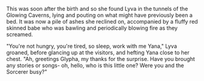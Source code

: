 This was soon after the birth and so she found Lyva in the tunnels of the Glowing Caverns, lying and pouting on what might have previously been a bed. It was now a pile of ashes she reclined on, accompanied by a fluffy red skinned babe who was bawling and periodically blowing fire as they screamed.     

"You're not hungry, you're tired, so sleep, work with me Yana," Lyva groaned, before glancing up at the visitors, and hefting Yana close to her chest. "Ah, greetings Glypha, my thanks for the surprise. Have you brought any stories or songs- oh, hello, who is this little one? Were you and the Sorcerer busy?"